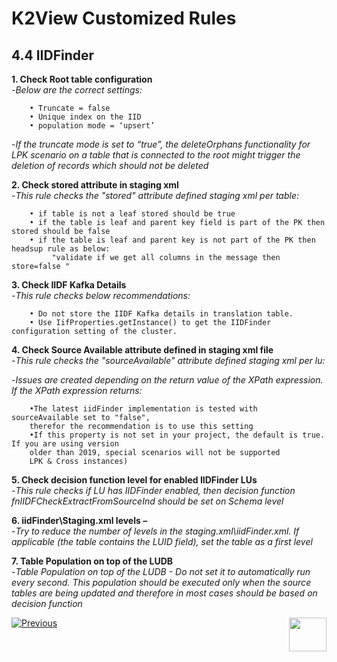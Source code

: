 # K2View Customized Rules

## 4.4	IIDFinder

**1. Check Root table configuration**  
   -*Below are the correct settings:*
	
		• Truncate = false  
		• Unique index on the IID  
		• population mode = ‘upsert’  

  -*If the truncate mode is set to “true”, the deleteOrphans functionality for LPK scenario on a table that is connected to the root might trigger the deletion of records which should not be deleted*
	  

**2. Check stored attribute in staging xml**  
	-*This rule checks the "stored" attribute defined staging xml per table:*

		• if table is not a leaf stored should be true
		• if the table is leaf and parent key field is part of the PK then stored should be false
		• if the table is leaf and parent key is not part of the PK then headsup rule as below:
			 "validate if we get all columns in the message then store=false "

**3. Check IIDF Kafka Details**  
   -*This rule checks below recommendations:* 

		• Do not store the IIDF Kafka details in translation table.
		• Use IifProperties.getInstance() to get the IIDFinder configuration setting of the cluster.

**4. Check Source Available attribute defined in staging xml file**  
 -*This rule checks the "sourceAvailable" attribute defined staging xml per lu:*  

 -*Issues are created depending on the return value of the XPath expression. If the XPath expression returns:*  
 				
		•The latest iidFinder implementation is tested with sourceAvailable set to "false",
		therefor the recommendation is to use this setting  
		•If this property is not set in your project, the default is true. If you are using version
		older than 2019, special scenarios will not be supported
		LPK & Cross instances)

**5. Check decision function level for enabled IIDFinder LUs**  
   -*This rule checks if LU has IIDFinder enabled, then decision function fnIIDFCheckExtractFromSourceInd should be set on Schema level*

**6. iidFinder\Staging.xml levels –**  
   -*Try to reduce the number of levels in the staging.xml\iidFinder.xml. If applicable (the table contains the LUID field), set the table 
as a first level*

**7. Table Population on top of the LUDB**  
   -*Table Population on top of the LUDB - Do not set it to automatically run every second. This population should be executed only when the source tables are being updated and therefore in most cases should be based on decision function*

[![Previous](/articles/images/Previous.png)](/articles/COE/SonarQube/04_K2View_Customized_Rules/03_Cassandra.md)[<img align="right" width="60" height="54" src="/articles/images/Next.png">](/articles/COE/SonarQube/04_K2View_Customized_Rules/05_LU_and_Tables.md)

